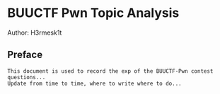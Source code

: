 # BUUCTF Pwn Topic Analysis

Author: H3rmesk1t

## Preface

```text
This document is used to record the exp of the BUUCTF-Pwn contest questions...
Update from time to time, where to write where to do...
```